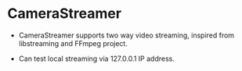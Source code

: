 CameraStreamer
===========

* CameraStreamer supports two way video streaming, inspired from libstreaming and FFmpeg project.

* Can test local streaming via 127.0.0.1 IP address.
